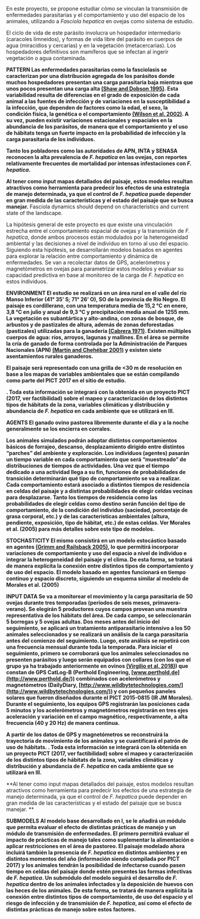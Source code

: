 En este proyecto, se propone estudiar cómo se vinculan la transmisión de enfermedades parasitarias y el comportamiento y uso del espacio de los animales, utilizando a _Fasciola hepatica_ en ovejas como sistema de estudio.

El ciclo de vida de este parásito involucra un hospedador intermediario (caracoles limneidos), y formas de vida libre del parásito en cuerpos de agua (miracidios y cercarias) y en la vegetación (metacercarias). Los hospedadores definitivos son mamíferos que se infectan al ingerir vegetación o agua contaminada.

**PATTERN 
Las enfermedades parasitarias como la fasciolasis se caracterizan por una distribución agregada de los parásitos donde muchos hospedadores presentan una carga parasitaria baja mientras que unos pocos presentan una carga alta [(Shaw and Dobson 1995)](https://www.zotero.org/google-docs/?cCpwrC). Esta variabilidad resulta de diferencias en el grado de exposición de cada animal a las fuentes de infección y de variaciones en la susceptibilidad a la infección, que dependen de factores como la edad, el sexo, la condición física, la genética o el comportamiento [(Wilson et al. 2002)](https://www.zotero.org/google-docs/?L2GJMc). A su vez, pueden existir variaciones estacionales y espaciales en la abundancia de los parásitos, de manera que el comportamiento y el uso de hábitats tenga un fuerte impacto en la probabilidad de infección y la carga parasitaria de los individuos.**

**Tanto los pobladores como las autoridades de APN, INTA y SENASA reconocen la alta prevalencia de _F. hepatica_ en las ovejas, con reportes relativamente frecuentes de mortalidad por intensas infestaciones con _F. hepatica_.**

**Al tener como input mapas detallados del paisaje, estos modelos resultan atractivos como herramienta para predecir los efectos de una estrategia de manejo determinada, ya que el control de _F. hepatica_ puede depender en gran medida de las características y el estado del paisaje que se busca manejar.** Fasciola dynamics should depend on characteristics and current state of the landscape. 


La hipótesis general de este proyecto es que existe una vinculación estrecha entre el comportamiento espacial de ovejas y la transmisión de _F. hepatica_, donde ambos procesos están modulados por la heterogeneidad ambiental y las decisiones a nivel de individuo en torno al uso del espacio. Siguiendo esta hipótesis, se desarrollarán modelos basados en agentes para explorar la relación entre comportamiento y dinámica de enfermedades. Se van a recolectar datos de GPS, acelerómetros y magnetómetros en ovejas para parametrizar estos modelos y evaluar su capacidad predictiva en base al monitoreo de la carga de _F. hepatica_ en estos individuos.


**ENVIRONMENT 
El estudio se realizará en un área rural en el valle del río Manso Inferior (41° 35’ S; 71° 26’ O), SO de la provincia de Río Negro. El paisaje es cordillerano, con una temperatura media de 15,2 °C en enero, 3,8 °C en julio y anual de 9,3 °C y precipitación media anual de 1255 mm. La vegetación es subantártica y alto-andina, con zonas de bosque, de arbustos y de pastizales de altura, además de zonas deforestadas (pastizales) utilizadas para la ganadería [(Cabrera 1971)](https://www.zotero.org/google-docs/?yh9LqO). Existen múltiples cuerpos de agua: ríos, arroyos, lagunas y mallines. En el área se permite la cría de ganado de forma controlada por la Administración de Parques Nacionales (APN) [(Martín and Chehébar 2001)](https://www.zotero.org/google-docs/?opI1ky) y existen siete asentamientos rurales ganaderos.**

**El paisaje será representado con una grilla de <30 m de resolución en base a los mapas de variables ambientales que se están compilando como parte del PICT 2017 en el sitio de estudio.**

**. Toda esta información se integrará con la obtenida en un proyecto PICT (2017, ver factibilidad) sobre el mapeo y caracterización de los distintos tipos de hábitats de la zona, variables climáticas y distribución y abundancia de _F. hepatica_ en cada ambiente que se utilizará en **III**.**


**AGENTS
El ganado ovino pastorea libremente durante el día y a la noche generalmente se los encierra en corrales.**

**Los animales simulados podrán adoptar distintos comportamientos básicos de forrajeo, descanso, desplazamiento dirigido entre distintos “parches” del ambiente y exploración. Los individuos (agentes) pasarán un tiempo variable en cada comportamiento que será “muestreado” de distribuciones de tiempos de actividades. Una vez que el tiempo dedicado a una actividad llega a su fin, funciones de probabilidades de transición determinarán qué tipo de comportamiento se va a realizar. Cada comportamiento estará asociado a distintos tiempos de residencia en celdas del paisaje y a distintas probabilidades de elegir celdas vecinas para desplazarse. Tanto los tiempos de residencia como las probabilidades de elegir celdas como destino serán función del tipo de comportamiento, de la condición del individuo (saciedad, porcentaje de grasa corporal, etc.) y de las características ambientales (altura, pendiente, exposición, tipo de hábitat, etc.) de estas celdas. Ver Morales et al. (2005) para más detalles sobre este tipo de modelos.**



**STOCHASTICITY
El mismo consistirá en un modelo estocástico basado en agentes [(Grimm and Railsback 2005)](https://www.zotero.org/google-docs/?5s8Z0t), lo que permitirá incorporar variaciones de comportamiento y uso del espacio a nivel de individuo e integrar la heterogeneidad del paisaje y el clima. De esta forma, se tratará de manera explícita la conexión entre distintos tipos de comportamiento y de uso del espacio. El modelo basado en agentes funcionará en tiempo continuo y espacio discreto, siguiendo un esquema similar al modelo de Morales et al. (2005)**



**INPUT DATA
Se va a monitorear el movimiento y la carga parasitaria de 50 ovejas durante tres temporadas (períodos de seis meses, primavera-verano). Se elegirán 5 productores cuyos campos provean una muestra representativa de los hábitats del área. De cada campo, se seleccionarán 5 borregas y 5 ovejas adultas. Dos meses antes del inicio del seguimiento, se aplicará un tratamiento antiparasitario intensivo a los 50 animales seleccionados y se realizará un análisis de la carga parasitaria antes del comienzo del seguimiento. Luego, este análisis se repetirá con una frecuencia mensual durante toda la temporada.
Para iniciar el seguimiento, primero se corroborará que los animales seleccionados no presenten parásitos y luego serán equipados con collares (con los que el grupo ya ha trabajado anteriormente en ovinos [(Virgilio et al. 2018)](https://www.zotero.org/google-docs/?IYZgn1)) que constan de GPS CatLog-B (Perthold Engineering, [www.perthold.de](http://www.perthold.de/)) combinados con acelerómetros y magnetómetros (DailyDiary, [http://www.wildbytetechnologies.com/](http://www.wildbytetechnologies.com/)) y con pequeños paneles solares que fueron diseñados durante el PICT 2015-0815 (IR JM Morales). Durante el seguimiento, los equipos GPS registrarán las posiciones cada 5 minutos y los acelerómetros y magnetómetros registrarán en tres ejes aceleración y variación en el campo magnético, respectivamente, a alta frecuencia (40 y 20 Hz) de manera continua.**

**A partir de los datos de GPS y magnetómetros se reconstruirá la trayectoria de movimiento de los animales y se cuantificará el patrón de uso de hábitats. . Toda esta información se integrará con la obtenida en un proyecto PICT (2017, ver factibilidad) sobre el mapeo y caracterización de los distintos tipos de hábitats de la zona, variables climáticas y distribución y abundancia de _F. hepatica_ en cada ambiente que se utilizará en III.**

**Al tener como input mapas detallados del paisaje, estos modelos resultan atractivos como herramienta para predecir los efectos de una estrategia de manejo determinada, ya que el control de _F. hepatica_ puede depender en gran medida de las características y el estado del paisaje que se busca manejar.
**

**SUBMODELS
Al modelo base desarrollado en I, se le añadirá un módulo que permita evaluar el efecto de distintas prácticas de manejo y un módulo de transmisión de enfermedades. El primero permitirá evaluar el impacto de prácticas de manejo tales como suplementar la alimentación o aplicar restricciones en el área de pastoreo. El paisaje modelado ahora incluirá también la presencia de _F. hepatica_ en distintos ambientes y en distintos momentos del año (información siendo compilada por PICT 2017) y los animales tendrán la posibilidad de infectarse cuando pasen tiempo en celdas del paisaje donde estén presentes las formas infectivas de _F. hepatica_. Un submódulo del modelo seguirá el desarrollo de _F. hepatica_ dentro de los animales infectados y la deposición de huevos con las heces de los animales. De esta forma, se tratará de manera explícita la conexión entre distintos tipos de comportamiento, de uso del espacio y el riesgo de infección y de transmisión de _F. hepatica_, así como el efecto de distintas prácticas de manejo sobre estos factores.**

